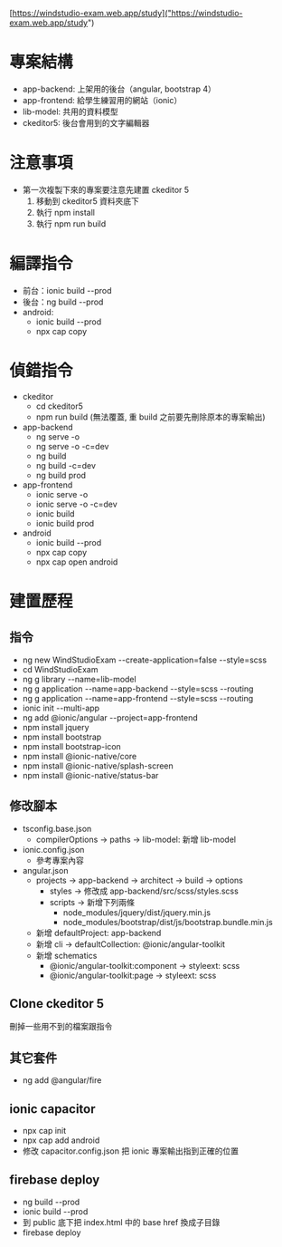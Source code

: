[https://windstudio-exam.web.app/study]("https://windstudio-exam.web.app/study")

# 專案結構

-   app-backend: 上架用的後台（angular, bootstrap 4）
-   app-frontend: 給學生練習用的網站（ionic）
-   lib-model: 共用的資料模型
-   ckeditor5: 後台會用到的文字編輯器

# 注意事項

-   第一次複製下來的專案要注意先建置 ckeditor 5
    1. 移動到 ckeditor5 資料夾底下
    2. 執行 npm install
    3. 執行 npm run build

# 編譯指令

-   前台：ionic build --prod
-   後台：ng build --prod
-   android:
    -   ionic build --prod
    -   npx cap copy

# 偵錯指令

-   ckeditor
    -   cd ckeditor5
    -   npm run build (無法覆蓋, 重 build 之前要先刪除原本的專案輸出)
-   app-backend
    -   ng serve -o
    -   ng serve -o -c=dev
    -   ng build
    -   ng build -c=dev
    -   ng build prod
-   app-frontend
    -   ionic serve -o
    -   ionic serve -o -c=dev
    -   ionic build
    -   ionic build prod
-   android
    -   ionic build --prod
    -   npx cap copy
    -   npx cap open android

# 建置歷程

## 指令

-   ng new WindStudioExam --create-application=false --style=scss
-   cd WindStudioExam
-   ng g library --name=lib-model
-   ng g application --name=app-backend --style=scss --routing
-   ng g application --name=app-frontend --style=scss --routing
-   ionic init --multi-app
-   ng add @ionic/angular --project=app-frontend
-   npm install jquery
-   npm install bootstrap
-   npm install bootstrap-icon
-   npm install @ionic-native/core
-   npm install @ionic-native/splash-screen
-   npm install @ionic-native/status-bar

## 修改腳本

-   tsconfig.base.json
    -   compilerOptions -> paths -> lib-model: 新增 lib-model
-   ionic.config.json
    -   參考專案內容
-   angular.json
    -   projects -> app-backend -> architect -> build -> options
        -   styles -> 修改成 app-backend/src/scss/styles.scss
        -   scripts -> 新增下列兩條
            -   node_modules/jquery/dist/jquery.min.js
            -   node_modules/bootstrap/dist/js/bootstrap.bundle.min.js
    -   新增 defaultProject: app-backend
    -   新增 cli -> defaultCollection: @ionic/angular-toolkit
    -   新增 schematics
        -   @ionic/angular-toolkit:component -> styleext: scss
        -   @ionic/angular-toolkit:page -> styleext: scss

## Clone ckeditor 5

刪掉一些用不到的檔案跟指令

## 其它套件

-   ng add @angular/fire

## ionic capacitor

-   npx cap init
-   npx cap add android
-   修改 capacitor.config.json 把 ionic 專案輸出指到正確的位置

## firebase deploy

-   ng build --prod
-   ionic build --prod
-   到 public 底下把 index.html 中的 base href 換成子目錄
-   firebase deploy
